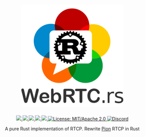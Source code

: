 <h1 align="center">
 <a href="https://webrtc.rs"><img src="./doc/webrtc.rs.png" alt="WebRTC.rs"></a>
 <br>
</h1>
<p align="center">
 <a href="https://github.com/webrtc-rs/rtcp/actions"> 
  <img src="https://github.com/webrtc-rs/rtcp/workflows/cargo/badge.svg">
 </a> 
 <a href="https://codecov.io/gh/webrtc-rs/rtcp"> 
  <img src="https://codecov.io/gh/webrtc-rs/rtcp/branch/main/graph/badge.svg">
 </a>
 <a href="https://deps.rs/repo/github/webrtc-rs/rtcp"> 
  <img src="https://deps.rs/repo/github/webrtc-rs/rtcp/status.svg">
 </a>
 <a href="https://crates.io/crates/rtcp"> 
  <img src="https://img.shields.io/crates/v/rtcp.svg">
 </a> 
 <a href="https://docs.rs/rtcp"> 
  <img src="https://docs.rs/rtcp/badge.svg">
 </a>
 <a href="https://doc.rust-lang.org/1.6.0/complement-project-faq.html#why-dual-mitasl2-license">
  <img src="https://img.shields.io/badge/license-MIT%2FApache--2.0-blue" alt="License: MIT/Apache 2.0">
 </a>
 <a href="https://discord.gg/4Ju8UHdXMs">
  <img src="https://img.shields.io/discord/800204819540869120?logo=discord" alt="Discord">
 </a>
</p>
<p align="center">
 A pure Rust implementation of RTCP. Rewrite <a href="https://github.com/pion/rtcp/releases/tag/v1.2.4">Pion</a> RTCP in Rust
</p>
